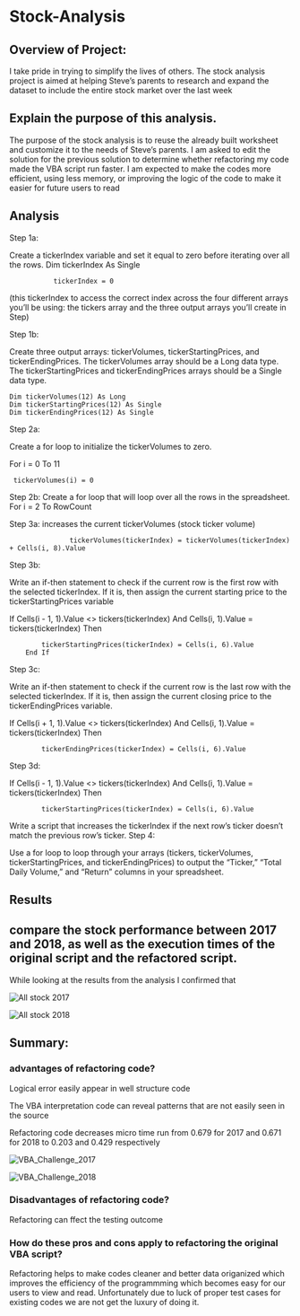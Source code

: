 # Stock-Analysis
## Overview of Project: 
I take pride in trying to simplify the lives of others. The stock analysis project is aimed at helping Steve’s parents to research and expand the dataset to include the entire stock market over the last week

## Explain the purpose of this analysis.

The purpose of the stock analysis is to reuse the already built worksheet and customize it to the needs of Steve’s parents. I am asked to edit the solution for the previous solution to determine whether refactoring my code made the VBA script run faster. I am expected to make the codes more efficient, using less memory, or improving the logic of the code to make it easier for future users to read

## Analysis


Step 1a:

Create a tickerIndex variable and set it equal to zero before iterating over all the rows.
  Dim tickerIndex As Single

               tickerIndex = 0
               

 (this tickerIndex to access the correct index across the four different arrays you’ll be using: the tickers array and the three output arrays you’ll create in Step) 


Step 1b:

Create three output arrays: tickerVolumes, tickerStartingPrices, and tickerEndingPrices.
The tickerVolumes array should be a Long data type.
The tickerStartingPrices and tickerEndingPrices arrays should be a Single data type.

    Dim tickerVolumes(12) As Long
    Dim tickerStartingPrices(12) As Single
    Dim tickerEndingPrices(12) As Single

Step 2a:

Create a for loop to initialize the tickerVolumes to zero.

 For i = 0 To 11
    
     tickerVolumes(i) = 0

Step 2b: Create a for loop that will loop over all the rows in the spreadsheet.
        For i = 2 To RowCount
        
Step 3a:  increases the current tickerVolumes (stock ticker volume) 


                   tickerVolumes(tickerIndex) = tickerVolumes(tickerIndex) + Cells(i, 8).Value




Step 3b:

Write an if-then statement to check if the current row is the first row with the selected tickerIndex. If it is, then assign the current starting price to the tickerStartingPrices variable

If Cells(i - 1, 1).Value <> tickers(tickerIndex) And Cells(i, 1).Value = tickers(tickerIndex) Then
            
            tickerStartingPrices(tickerIndex) = Cells(i, 6).Value
        End If


Step 3c:

Write an if-then statement to check if the current row is the last row with the selected tickerIndex. If it is, then assign the current closing price to the tickerEndingPrices variable.

If Cells(i + 1, 1).Value <> tickers(tickerIndex) And Cells(i, 1).Value = tickers(tickerIndex) Then
            
            tickerEndingPrices(tickerIndex) = Cells(i, 6).Value
            


Step 3d:

If Cells(i - 1, 1).Value <> tickers(tickerIndex) And Cells(i, 1).Value = tickers(tickerIndex) Then
            
            tickerStartingPrices(tickerIndex) = Cells(i, 6).Value
            
Write a script that increases the tickerIndex if the next row’s ticker doesn’t match the previous row’s ticker.
Step 4:

Use a for loop to loop through your arrays (tickers, tickerVolumes, tickerStartingPrices, and tickerEndingPrices) to output the “Ticker,” “Total Daily Volume,” and “Return” columns in your spreadsheet.

## Results 


## compare the stock performance between 2017 and 2018, as well as the execution times of the original script and the refactored script.
While looking at the results from the analysis I confirmed that 


![All stock 2017](https://user-images.githubusercontent.com/115379848/207991801-3f92ea2f-75d1-4686-87b1-796ef9a85402.JPG)

![All stock 2018](https://user-images.githubusercontent.com/115379848/207991917-899c0b25-b21c-4996-a385-aadb7262d3d0.JPG)



## Summary: 
### advantages of refactoring code?
Logical error easily appear in well structure code

The VBA interpretation code can reveal patterns that are not easily seen in the source

Refactoring code decreases micro time run from 0.679 for 2017 and 0.671 for 2018 to 0.203 and 0.429 respectively


![VBA_Challenge_2017](https://user-images.githubusercontent.com/115379848/208019018-804110b5-509e-446e-b927-63d51991477d.png)

![VBA_Challenge_2018](https://user-images.githubusercontent.com/115379848/208019027-7a48a29e-842f-4868-b972-ad8c8d5d5d38.png)

### Disadvantages of refactoring code?
Refactoring can ffect the testing outcome

### How do these pros and cons apply to refactoring the original VBA script?
Refactoring helps to make codes cleaner and better data origanized which improves the efficiency of the programmming which becomes easy for our users to view and read.
Unfortunately due to luck of proper test cases for existing codes we are not get the luxury of doing it.
